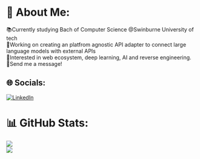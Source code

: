 # 💫 About Me:
📚Currently studying Bach of Computer Science @Swinburne University of tech<br>🤖Working on creating an platfrom agnostic API adapter to connect large language models with external APIs<br>📑Interested in web ecosystem, deep learning, AI and reverse engineering.<br>📩Send me a message! <br>


## 🌐 Socials:
[![LinkedIn](https://img.shields.io/badge/LinkedIn-%230077B5.svg?logo=linkedin&logoColor=white)](https://linkedin.com/in/https://www.linkedin.com/in/henryennisthomas/) 

# 📊 GitHub Stats:
![](https://github-readme-stats.vercel.app/api?username=henryenth&theme=merko&hide_border=false&include_all_commits=true&count_private=true)<br/>
![](https://github-readme-stats.vercel.app/api/top-langs/?username=henryenth&theme=merko&hide_border=false&include_all_commits=true&count_private=true&layout=compact)
